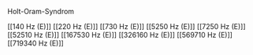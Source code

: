 Holt-Oram-Syndrom

[[140 Hz (E)]]
[[220 Hz (E)]]
[[730 Hz (E)]]
[[5250 Hz (E)]]
[[7250 Hz (E)]]
[[52510 Hz (E)]]
[[167530 Hz (E)]]
[[326160 Hz (E)]]
[[569710 Hz (E)]]
[[719340 Hz (E)]]